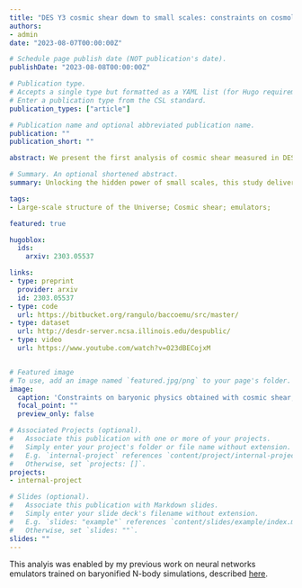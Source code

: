 ```yaml
---
title: "DES Y3 cosmic shear down to small scales: constraints on cosmology and baryons"
authors:
- admin
date: "2023-08-07T00:00:00Z"

# Schedule page publish date (NOT publication's date).
publishDate: "2023-08-08T00:00:00Z"

# Publication type.
# Accepts a single type but formatted as a YAML list (for Hugo requirements).
# Enter a publication type from the CSL standard.
publication_types: ["article"]

# Publication name and optional abbreviated publication name.
publication: ""
publication_short: ""

abstract: We present the first analysis of cosmic shear measured in DES Y3 that employs the entire range of angular scales in the data. To achieve this, we build upon recent advances in the theoretical modelling of weak lensing provided by a combination of N-body simulations, physical models of baryonic processes, and neural networks. Specifically, we use BACCOemu to model the linear and nonlinear matter power spectrum including baryonic physics, allowing us to robustly exploit scales smaller than those used by the DES Collaboration. We show that the additional data produce cosmological parameters that are tighter but consistent with those obtained from larger scales, while also constraining the distribution of baryons. In particular, we measure the mass scale at which haloes have lost half of their gas, log Mc = 14.38+0.60-0.56 log(h−1 M⊙), and a parameter that quantifies the weighted amplitudes of the present-day matter inhomogeneities, S8 = 0.799+0.023 −0.015. Our constraint on S8 is statistically compatible with that inferred from the Planck satellite’s data at the 0.9σ level. We find instead a 1.4σ shift in comparison to that from the official DES Y3 cosmic shear, because of different choices in the modelling of intrinsic alignment, non-linearities, baryons, and lensing shear ratios. We conclude that small scales in cosmic shear data contain valuable astrophysical and cosmological information and thus should be included in standard analyses.

# Summary. An optional shortened abstract.
summary: Unlocking the hidden power of small scales, this study delivers the first full-range cosmic shear analysis of DES Y3 data—tightening cosmological constraints and revealing how baryons shape the universe. By harnessing advanced simulations and neural networks, we show that even the tiniest cosmic distortions carry crucial clues about matter distribution and fundamental physics.

tags:
- Large-scale structure of the Universe; Cosmic shear; emulators; 

featured: true

hugoblox:
  ids:
    arxiv: 2303.05537

links:
- type: preprint
  provider: arxiv
  id: 2303.05537
- type: code
  url: https://bitbucket.org/rangulo/baccoemu/src/master/
- type: dataset
  url: http://desdr-server.ncsa.illinois.edu/despublic/
- type: video
  url: https://www.youtube.com/watch?v=023dBECojxM


# Featured image
# To use, add an image named `featured.jpg/png` to your page's folder. 
image:
  caption: 'Constraints on baryonic physics obtained with cosmic shear, compared to several state-of-the-art hydrodynamical simulations.'
  focal_point: ""
  preview_only: false

# Associated Projects (optional).
#   Associate this publication with one or more of your projects.
#   Simply enter your project's folder or file name without extension.
#   E.g. `internal-project` references `content/project/internal-project/index.md`.
#   Otherwise, set `projects: []`.
projects:
- internal-project

# Slides (optional).
#   Associate this publication with Markdown slides.
#   Simply enter your slide deck's filename without extension.
#   E.g. `slides: "example"` references `content/slides/example/index.md`.
#   Otherwise, set `slides: ""`.
slides: ""
---
```


This analyis was enabled by my previous work on neural networks emulators trained on baryonified N-body simulations, described [here](/publications/conference-paper/).